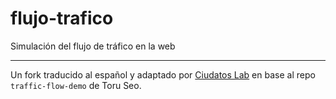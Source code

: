 # flujo-trafico

Simulación del flujo de tráfico en la web

---
Un fork traducido al español y adaptado por [Ciudatos Lab](https://ciudatoslab.org/) en base al repo `traffic-flow-demo` de Toru Seo.
